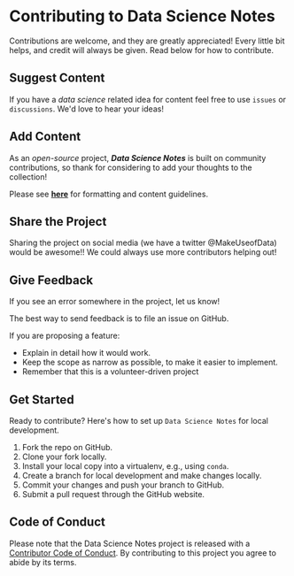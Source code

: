 # Contributing to **Data Science Notes**

Contributions are welcome, and they are greatly appreciated! Every little bit
helps, and credit will always be given. Read below for how to contribute.

## Suggest Content

If you have a *data science* related idea for content feel free to use `issues` or `discussions`. We'd love to hear your ideas!

## Add Content

As an *open-source* project, ***Data Science Notes*** is built on community contributions, so thank for considering to add your thoughts to the collection!

Please see [**here**](FORMATTING.md) for formatting and content guidelines. 

## Share the Project

Sharing the project on social media (we have a twitter @MakeUseofData) would be awesome!! We could always use more contributors helping out!

## Give Feedback

If you see an error somewhere in the project, let us know!

The best way to send feedback is to file an issue on GitHub.

If you are proposing a feature:

* Explain in detail how it would work.
* Keep the scope as narrow as possible, to make it easier to implement.
* Remember that this is a volunteer-driven project

## Get Started

Ready to contribute? Here's how to set up `Data Science Notes` for local development.

1. Fork the repo on GitHub.
2. Clone your fork locally.
3. Install your local copy into a virtualenv, e.g., using `conda`.
4. Create a branch for local development and make changes locally.
5. Commit your changes and push your branch to GitHub.
6. Submit a pull request through the GitHub website.

## Code of Conduct

Please note that the Data Science Notes project is released with a [Contributor Code of Conduct](CONDUCT.md). By contributing to this project you agree to abide by its terms.
